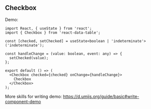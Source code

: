 ## Checkbox

Demo:

```tsx
import React, { useState } from 'react';
import { Checkbox } from 'react-data-table';

const [checked, setChecked] = useState<boolean | 'indeterminate'>('indeterminate');

const handleChange = (value: boolean, event: any) => {
  setChecked(value);
};

export default () => (
  <Checkbox checked={checked} onChange={handleChange}>
    Checkbox
  </Checkbox>
);
```

More skills for writing demo: https://d.umijs.org/guide/basic#write-component-demo
